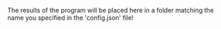 The results of the program will be placed here in a folder matching the name you specified in the 'config.json' file!
